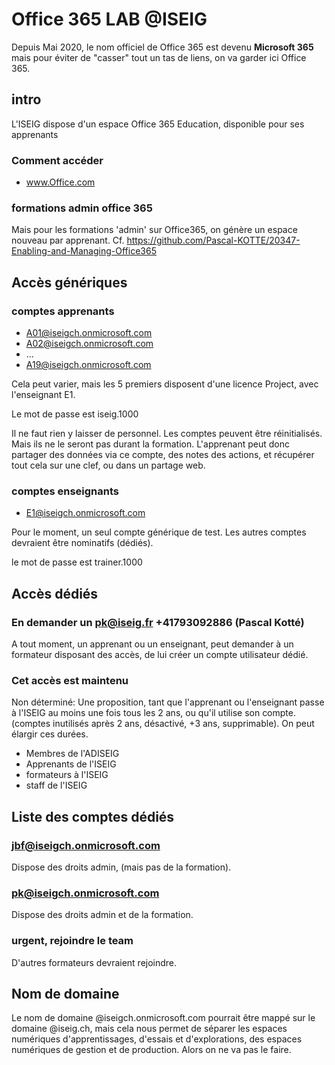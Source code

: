# Office 365 LAB @ISEIG
Depuis Mai 2020, le nom officiel de Office 365 est devenu **Microsoft 365** mais pour éviter de "casser" tout un tas de liens, on va garder ici Office 365.
## intro
L'ISEIG dispose d'un espace Office 365 Education, disponible pour ses apprenants

### Comment accéder
* www.Office.com

### formations admin office 365
Mais pour les formations 'admin' sur Office365, on génère un espace nouveau par apprenant. Cf. https://github.com/Pascal-KOTTE/20347-Enabling-and-Managing-Office365

## Accès génériques
### comptes apprenants
* A01@iseigch.onmicrosoft.com
* A02@iseigch.onmicrosoft.com
* ...
* A19@iseigch.onmicrosoft.com

Cela peut varier, mais les 5 premiers disposent d'une licence Project, avec l'enseignant E1.

Le mot de passe est iseig.1000

Il ne faut rien y laisser de personnel. Les comptes peuvent être réinitialisés. Mais ils ne le seront pas durant la formation. L'apprenant peut donc partager des données via ce compte, des notes des actions, et récupérer tout cela sur une clef, ou dans un partage web.

### comptes enseignants
* E1@iseigch.onmicrosoft.com

Pour le moment, un seul compte générique de test. Les autres comptes devraient être nominatifs (dédiés).

le mot de passe est trainer.1000

## Accès dédiés
### En demander un pk@iseig.fr +41793092886 (Pascal Kotté)
A tout moment, un apprenant ou un enseignant, peut demander à un formateur disposant des accès, de lui créer un compte utilisateur dédié.

### Cet accès est maintenu
Non déterminé: Une proposition, tant que l'apprenant ou l'enseignant passe à l'ISEIG au moins une fois tous les 2 ans, ou qu'il utilise son compte. (comptes inutilisés après 2 ans, désactivé, +3 ans, supprimable). On peut élargir ces durées.
* Membres de l'ADISEIG
* Apprenants de l'ISEIG
* formateurs à l'ISEIG
* staff de l'ISEIG

## Liste des comptes dédiés
### jbf@iseigch.onmicrosoft.com
Dispose des droits admin, (mais pas de la formation).
### pk@iseigch.onmicrosoft.com
Dispose des droits admin et de la formation.
### urgent, rejoindre le team
D'autres formateurs devraient rejoindre.

## Nom de domaine
Le nom de domaine @iseigch.onmicrosoft.com pourrait être mappé sur le domaine @iseig.ch, mais cela nous permet de séparer les espaces numériques d'apprentissages, d'essais et d'explorations, des espaces numériques de gestion et de production. Alors on ne va pas le faire.
